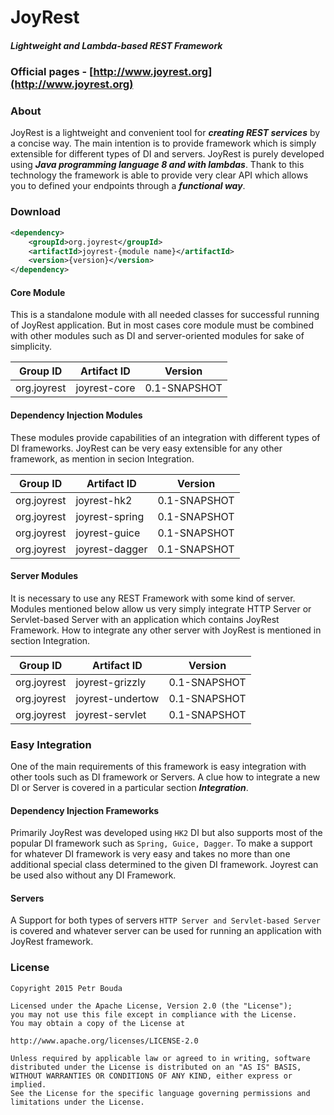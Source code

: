 # JoyRest
##### Lightweight and Lambda-based REST Framework
### Official pages - [http://www.joyrest.org](http://www.joyrest.org)
### About
JoyRest is a lightweight and convenient tool for **_creating REST services_** by a concise way. The main intention is to provide framework which is simply extensible for different types of DI and servers. JoyRest is purely developed using **_Java programming language 8 and with lambdas_**. Thank to this technology the framework is able to provide very clear API which allows you to defined your endpoints through a **_functional way_**.

### Download

```xml
<dependency>
    <groupId>org.joyrest</groupId>
    <artifactId>joyrest-{module name}</artifactId>
    <version>{version}</version>
</dependency>
```

#### Core Module
This is a standalone module with all needed classes for successful running of JoyRest application. But in most cases core module must be combined with other modules such as DI and server-oriented modules for sake of simplicity.

| Group ID	| Artifact ID	| Version	|
| ------------- | ------------- | ------------- |
|org.joyrest	|joyrest-core	|0.1-SNAPSHOT	|

#### Dependency Injection Modules
These modules provide capabilities of an integration with different types of DI frameworks. JoyRest can be very easy extensible for any other framework, as mention in secion Integration.

| Group ID	| Artifact ID	| Version	|
| ------------- | ------------- | ------------- |
|org.joyrest	|joyrest-hk2	|0.1-SNAPSHOT	|
|org.joyrest	|joyrest-spring	|0.1-SNAPSHOT	|
|org.joyrest	|joyrest-guice	|0.1-SNAPSHOT	|
|org.joyrest	|joyrest-dagger	|0.1-SNAPSHOT	|

#### Server Modules
It is necessary to use any REST Framework with some kind of server. Modules mentioned below allow us very simply integrate HTTP Server or Servlet-based Server with an application which contains JoyRest Framework. How to integrate any other server with JoyRest is mentioned in section Integration.

| Group ID	| Artifact ID		| Version	|
| ------------- | ---------------------	| ------------- |
|org.joyrest	|joyrest-grizzly	|0.1-SNAPSHOT	|
|org.joyrest	|joyrest-undertow	|0.1-SNAPSHOT	|
|org.joyrest	|joyrest-servlet	|0.1-SNAPSHOT	|

### Easy Integration
One of the main requirements of this framework is easy integration with other tools such as DI framework or Servers. A clue how to integrate a new DI or Server is covered in a particular section **_Integration_**.

#### Dependency Injection Frameworks
Primarily JoyRest was developed using `HK2` DI but also supports most of the popular DI framework such as `Spring, Guice, Dagger`. To make a support for whatever DI framework is very easy and takes no more than one additional special class determined to the given DI framework. Joyrest can be used also without any DI Framework.

#### Servers
A Support for both types of servers `HTTP Server and Servlet-based Server` is covered and whatever server can be used for running an application with JoyRest framework.

### License
```
Copyright 2015 Petr Bouda

Licensed under the Apache License, Version 2.0 (the "License");
you may not use this file except in compliance with the License.
You may obtain a copy of the License at

http://www.apache.org/licenses/LICENSE-2.0

Unless required by applicable law or agreed to in writing, software
distributed under the License is distributed on an "AS IS" BASIS,
WITHOUT WARRANTIES OR CONDITIONS OF ANY KIND, either express or implied.
See the License for the specific language governing permissions and
limitations under the License.
```
